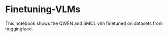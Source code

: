 # Finetuning-VLMs
This notebook shows the QWEN and SMOL vlm finetuned on datasets from huggingface.

